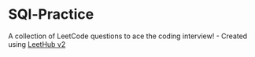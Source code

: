 # SQl-Practice
A collection of LeetCode questions to ace the coding interview! - Created using [LeetHub v2](https://github.com/arunbhardwaj/LeetHub-2.0)
